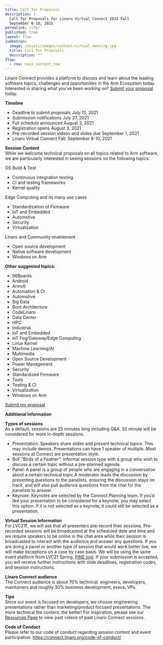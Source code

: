 ```yaml
---
title: Call for Proposals
description: |-
  Call for Proposals for Linaro Virtual Connect 2021 Fall
  September 8-10, 2021 
permalink: /cfp/
published: true
layout: flow
jumbotron:
  image: /assets/images/content/virtual_meeting.jpg
  title: Call for Proposals
  description: ""
flow:
  - row: main_content_row
---
```

Linaro Connect provides a platform to discuss and learn about the leading software topics, challenges and opportunities in the Arm Ecosystem today. Interested in sharing what you've been working on? [Submit your proposal ](https://sessionize.com/linaro-virtual-connect-2021-fall/)today.

**Timeline**

* Deadline to submit proposals July 13, 2021
* Submission notifications July 27, 2021
* Full schedule announced August 3, 2021
* Registration opens August 3, 2021 
* Pre-recorded session videos and slides due September 1, 2021
* Linaro Virtual Connect Fall: September 8-10, 2021

**Session Content** \
While we welcome technical proposals on all topics related to Arm software, we are particularly interested in seeing sessions on the following topics:

OS Build & Test

* Continuous Integration testing
* CI and testing frameworks
* Kernel quality

Edge Computing and its many use cases

* Standardization of Firmware
* IoT and Embedded
* Automotive
* Security
* Virtualization

Linaro and Community enablement

* Open source development
* Native software development
* Windows on Arm

**Other suggested topics:**

* 96Boards
* Android
* Armv9
* Automation & CI
* Automotive
* Big Data
* Boot Architecture
* CodeLinaro
* Data Center
* HPC
* Industrial
* IoT and Embedded
* IoT Fog/Gateway/Edge Computing
* Linux Kernel
* Machine Learning/AI
* Multimedia
* Open Source Development
* Power Management
* Security
* Standardized Firmware
* Tools
* Testing & CI
* Virtualization
* Windows on Arm

[Submit my proposal ](https://sessionize.com/linaro-virtual-connect-2021-fall/)

**Additional Information** 

**Types of sessions**\
As a default, sessions are 25 minutes long including Q&A. 50 minute will be considered for more in-depth sessions.

* Presentation: Speakers share slides and present technical topics. This may include demos. Presentations can have 1 speaker of multiple. Most sessions at Connect are presentation style.
* BoF “Birds of a Feather”: Informal session type with a group who wish to discuss a certain topic without a pre-planned agenda.
* Panel: A panel is a group of people who are engaging in a conversation about a certain technical topic.A moderator leads the discussion by presenting questions to the panelists, ensuring the discussion stays on track, and will also pull audience questions from the chat for the panelists to answer.
* Keynote: Keynotes are selected by the Connect Planning team. If you’d like your presentation to be considered for a keynote, you may select this option. If it is not selected as a keynote, it could still be selected as a presentation.

**Virtual Session Information**\
For LVC21F, we will ask that all presenters pre-record their sessions. Pre-recorded sessions will be broadcasted at the scheduled date and time and we require speakers to be online in the chat area while their session is broadcasted to interact with the audience and answer any questions. If you are doing a panel or another type of session that would work better live, we will make exceptions on a case by case basis. We will be using the same event platform from LVC21 Spring, [PINE tool](https://pine.events/). If your submission is accepted, you will receive further instructions with slide deadlines, registration codes, and session instructions.

**Linaro Connect audience**\
The Connect audience is about 70% technical: engineers, developers, maintainers and roughly 30% business development, execs, VPs.

**Tips**\
Since our event is focused on developers, we choose engineering presentations rather than marketing/product focused presentations. The more technical the content, the better! For inspiration, please see our [Resources Page](https://connect.linaro.org/resources/) to view past videos of past Linaro Connect sessions. 

**Code of Conduct**\
Please refer to our code of conduct regarding session content and event participation: https://connect.linaro.org/code-of-conduct/